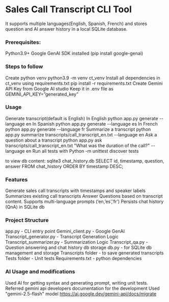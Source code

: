 # Sales Call Transcript CLI Tool

It supports multiple languages(English, Spanish, French) and stores question and AI answer history in a local SQLite database.

### Prerequisites:

Python3.9+
Google GenAI SDK installed (pip install google-genai)

### Steps to follow

Create python venv
python3.9 -m venv ct_venv
Install all dependencies in ct_venv using requirements.txt
pip install -r requirements.txt
Create Gemini API Key from Google AI studio
Keep it in .env file as GEMINI_API_KEY=”generated_key”

### Usage

Generate transcript(default is English)
In English
python app.py generate --language en
In Spanish
python app.py generate --language es
In French
python app.py generate --language fr
Summarize a transcript
python app.py summarize transcripts/call_transcript_en.txt --language en
Ask a question about a transcript
python app.py ask transcripts/call_transcript_en.txt "What was the duration of the call?" --language en
Run all tests with
Python -m unittest discover tests

to view db content:
sqlite3 chat_history.db
SELECT id, timestamp, question, answer FROM chat_history ORDER BY timestamp DESC;

### Features

Generate sales call transcripts with timestamps and speaker labels
Summarizes existing call transcripts
Answer Questions based on transcript content.
Supports multi-language prompts (‘en,’es’,’fr’)
Persists chat history (QnA) in SQLite db

### Project Structure

app.py - CLI entry point
Gemini_client.py - Google GenAI
Transcript_generator.py - Transcript Generation Logic
Transcript_summarizer.py - Summarization Logic
Transcript_qa.py - Question answering and chat history db storage
db.py - for SQLite db management and storage
Transcripts folder - to save generated transcripts
Tests folder - Unit tests
Requirements.txt - python dependencies

### AI Usage and modifications

Used AI for getting syntax and generating prompt, writing unit tests.
Referred gemini api developers documentation for the development
Used "gemini-2.5-flash" model
https://ai.google.dev/gemini-api/docs/migrate
